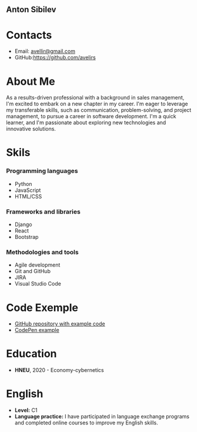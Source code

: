 **Anton Sibilev**
-------------

**Contacts**
=====================

* Email: avellir@gmail.com
* GitHub:https://github.com/avelirs

**About Me**
==========================

As a results-driven professional with a background in sales management, I'm excited to embark on a new chapter in my career. I'm eager to leverage my transferable skills, such as communication, problem-solving, and project management, to pursue a career in software development. I'm a quick learner, and I'm passionate about exploring new technologies and innovative solutions.

**Skils**
========

### Programming languages

* Python
* JavaScript
* HTML/CSS

### Frameworks and libraries

* Django
* React
* Bootstrap

### Methodologies and tools

* Agile development
* Git and GitHub
* JIRA
* Visual Studio Code

**Code Exemple**
===============

* [GitHub repository with example code](https://github.com/your_username/example_code)
* [CodePen example](https://codepen.io/your_username/pen/example)

**Education**
=============

* **HNEU**, 2020 - Economy-cybernetics


**English**
================

* **Level:** C1
* **Language practice:** I have participated in language exchange programs and completed online courses to improve my English skills.
